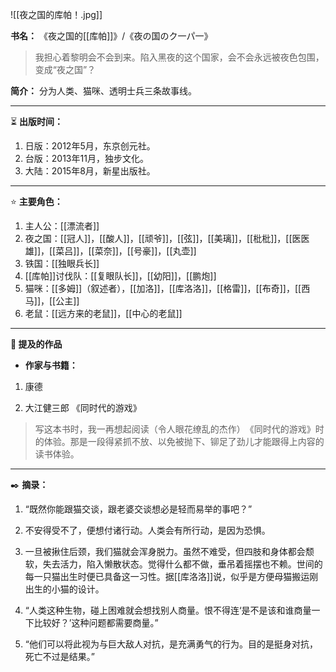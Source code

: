 
![[夜之国的库帕！.jpg]]

**书名：** 《夜之国的[[库帕]]》/《夜の国のク一パ一》

> 我担心着黎明会不会到来。陷入黑夜的这个国家，会不会永远被夜色包围，变成“夜之国”？

**简介：** 分为人类、猫咪、透明士兵三条故事线。

---

⏳ **出版时间：** 

1. 日版：2012年5月，东京创元社。
2. 台版：2013年11月，独步文化。
3. 大陆：2015年8月，新星出版社。

---

⭐ **主要角色：**

1. 主人公：[[漂流者]] 
2. 夜之国：[[冠人]]，[[酸人]]，[[顽爷]]，[[弦]]，[[美璃]]，[[枇枇]]，[[医医雄]]，[[菜吕]]，[[菜奈]]，[[号豪]]，[[丸壶]]
3. 铁国：[[独眼兵长]] 
4. [[库帕]]讨伐队：[[复眼队长]]，[[幼阳]]，[[鹏炮]] 
5. 猫咪：[[多姆]]（叙述者），[[加洛]]，[[库洛洛]]，[[格雷]]，[[布奇]]，[[西马]]，[[公主]] 
6. 老鼠：[[远方来的老鼠]]，[[中心的老鼠]] 
---

**📜 提及的作品**

- **作家与书籍：** 

1. 康德

2. 大江健三郎 《同时代的游戏》

> 写这本书时，我一再想起阅读（令人眼花缭乱的杰作）​《同时代的游戏》时的体验。那是一段得紧抓不放、以免被抛下、铆足了劲儿才能跟得上内容的读书体验。

---

✒️ **摘录：** 

1. “既然你能跟猫交谈，跟老婆交谈想必是轻而易举的事吧？”

2. 不安得受不了，便想付诸行动。人类会有所行动，是因为恐惧。

3. 一旦被揪住后颈，我们猫就会浑身脱力。虽然不难受，但四肢和身体都会颓软，失去活力，陷入懒散状态。觉得什么都不做，垂吊着摇摆也不赖。世间的每一只猫出生时便已具备这一习性。据[[库洛洛]]说，似乎是方便母猫搬运刚出生的小猫的设计。

4. “人类这种生物，碰上困难就会想找别人商量。恨不得连‘是不是该和谁商量一下比较好？’这种问题都需要商量。”

5. “他们可以将此视为与巨大敌人对抗，是充满勇气的行为。目的是挺身对抗，死亡不过是结果。”